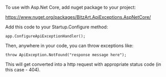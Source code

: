To use with Asp.Net Core, add nuget package to your project:

https://www.nuget.org/packages/BitzArt.ApiExceptions.AspNetCore/

Add this code to your Startup.Configure method:

    app.ConfigureApiExceptionHandler();
  
Then, anywhere in your code, you can throw exceptions like:

    throw ApiException.NotFound("response message here");
    
This will get converted into a http request with appropriate status code (in this case - 404).

